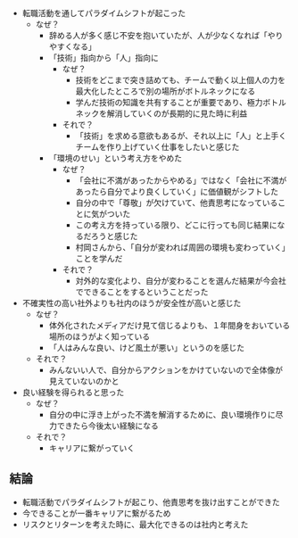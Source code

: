 - 転職活動を通してパラダイムシフトが起こった
	- なぜ？
		- 辞める人が多く感じ不安を抱いていたが、人が少なくなれば「やりやすくなる」
		- 「技術」指向から「人」指向に
			- なぜ？
				- 技術をどこまで突き詰めても、チームで動く以上個人の力を最大化したところで別の場所がボトルネックになる
				- 学んだ技術の知識を共有することが重要であり、極力ボトルネックを解消していくのが長期的に見た時に利益
			- それで？
				- 「技術」を求める意欲もあるが、それ以上に「人」と上手くチームを作り上げていく仕事をしたいと感じた
		- 「環境のせい」という考え方をやめた
			- なぜ？
				- 「会社に不満があったからやめる」ではなく「会社に不満があったら自分でより良くしていく」に価値観がシフトした
				- 自分の中で「尊敬」が欠けていて、他責思考になっていることに気がついた
				- この考え方を持っている限り、どこに行っても同じ結果になるだろうと感じた
				- 村岡さんから、「自分が変われば周囲の環境も変わっていく」ことを学んだ
			- それで？
				- 対外的な変化より、自分が変わることを選んだ結果が今会社でできることをするということだった
- 不確実性の高い社外よりも社内のほうが安全性が高いと感じた
	- なぜ？
		- 体外化されたメディアだけ見て信じるよりも、１年間身をおいている場所のほうがよく知っている
		- 「人はみんな良い、けど風土が悪い」というのを感じた
	- それで？
		- みんないい人で、自分からアクションをかけていないので全体像が見えていないのかと
- 良い経験を得られると思った
	- なぜ？
		- 自分の中に浮き上がった不満を解消するために、良い環境作りに尽力できたら今後太い経験になる
	- それで？
		- キャリアに繋がっていく

## 結論

- 転職活動でパラダイムシフトが起こり、他責思考を抜け出すことができた
- 今できることが一番キャリアに繋がるため
- リスクとリターンを考えた時に、最大化できるのは社内と考えた